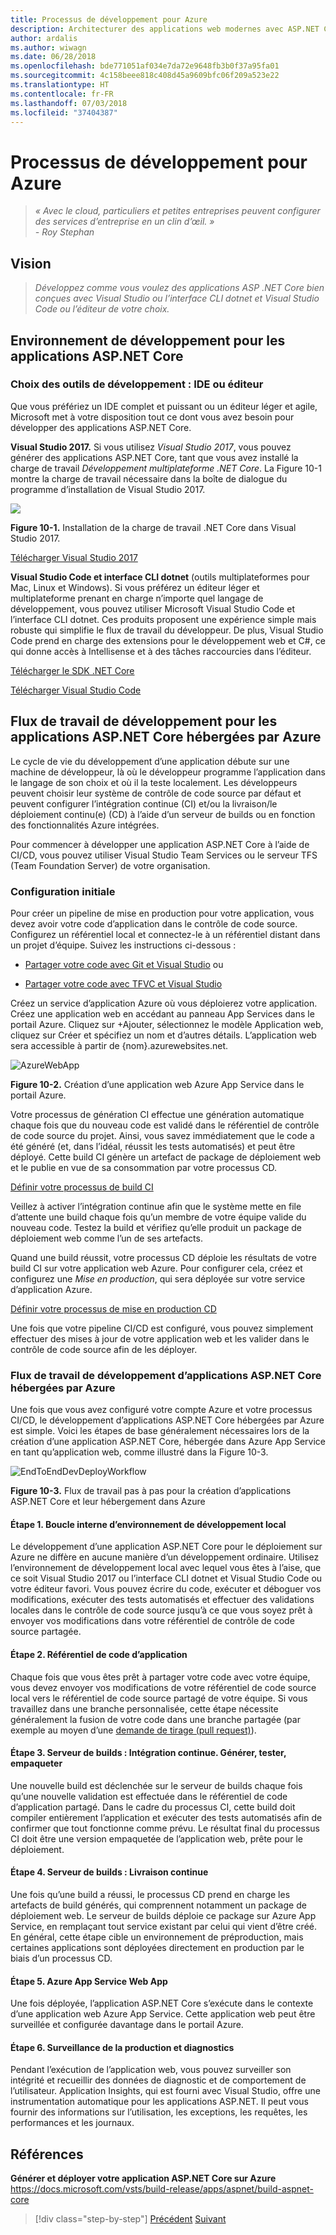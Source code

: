 ```yaml
---
title: Processus de développement pour Azure
description: Architecturer des applications web modernes avec ASP.NET Core et Azure | Processus de développement pour Azure
author: ardalis
ms.author: wiwagn
ms.date: 06/28/2018
ms.openlocfilehash: bde771051af034e7da72e9648fb3b0f37a95fa01
ms.sourcegitcommit: 4c158beee818c408d45a9609bfc06f209a523e22
ms.translationtype: HT
ms.contentlocale: fr-FR
ms.lasthandoff: 07/03/2018
ms.locfileid: "37404387"
---
```

# <a name="development-process-for-azure"></a>Processus de développement pour Azure

> _« Avec le cloud, particuliers et petites entreprises peuvent configurer des services d’entreprise en un clin d’œil. »_  
> _- Roy Stephan_

 ## <a name="vision"></a>Vision

> *Développez comme vous voulez des applications ASP .NET Core bien conçues avec Visual Studio ou l’interface CLI dotnet et Visual Studio Code ou l’éditeur de votre choix.*

## <a name="development-environment-for-aspnet-core-apps"></a>Environnement de développement pour les applications ASP.NET Core

### <a name="development-tools-choices-ide-or-editor"></a>Choix des outils de développement : IDE ou éditeur

Que vous préfériez un IDE complet et puissant ou un éditeur léger et agile, Microsoft met à votre disposition tout ce dont vous avez besoin pour développer des applications ASP.NET Core.

**Visual Studio 2017.** Si vous utilisez *Visual Studio 2017*, vous pouvez générer des applications ASP.NET Core, tant que vous avez installé la charge de travail *Développement multiplateforme .NET Core*. La Figure 10-1 montre la charge de travail nécessaire dans la boîte de dialogue du programme d’installation de Visual Studio 2017.

![](./media/image10-1.png)

**Figure 10-1.** Installation de la charge de travail .NET Core dans Visual Studio 2017.

[Télécharger Visual Studio 2017](https://aka.ms/vsdownload?utm_source=mscom&utm_campaign=msdocs)

**Visual Studio Code et interface CLI dotnet** (outils multiplateformes pour Mac, Linux et Windows). Si vous préférez un éditeur léger et multiplateforme prenant en charge n’importe quel langage de développement, vous pouvez utiliser Microsoft Visual Studio Code et l’interface CLI dotnet. Ces produits proposent une expérience simple mais robuste qui simplifie le flux de travail du développeur. De plus, Visual Studio Code prend en charge des extensions pour le développement web et C\#, ce qui donne accès à Intellisense et à des tâches raccourcies dans l’éditeur.

[Télécharger le SDK .NET Core](https://www.microsoft.com/net/download/core)

[Télécharger Visual Studio Code](https://code.visualstudio.com/download)

## <a name="development-workflow-for-azure-hosted-aspnet-core-apps"></a>Flux de travail de développement pour les applications ASP.NET Core hébergées par Azure

Le cycle de vie du développement d’une application débute sur une machine de développeur, là où le développeur programme l’application dans le langage de son choix et où il la teste localement. Les développeurs peuvent choisir leur système de contrôle de code source par défaut et peuvent configurer l’intégration continue (CI) et/ou la livraison/le déploiement continu(e) (CD) à l’aide d’un serveur de builds ou en fonction des fonctionnalités Azure intégrées.

Pour commencer à développer une application ASP.NET Core à l’aide de CI/CD, vous pouvez utiliser Visual Studio Team Services ou le serveur TFS (Team Foundation Server) de votre organisation.

### <a name="initial-setup"></a>Configuration initiale

Pour créer un pipeline de mise en production pour votre application, vous devez avoir votre code d’application dans le contrôle de code source. Configurez un référentiel local et connectez-le à un référentiel distant dans un projet d’équipe. Suivez les instructions ci-dessous :

- [Partager votre code avec Git et Visual Studio](https://docs.microsoft.com/vsts/git/share-your-code-in-git-vs) ou

- [Partager votre code avec TFVC et Visual Studio](https://docs.microsoft.com/vsts/tfvc/share-your-code-in-tfvc-vs)

Créez un service d’application Azure où vous déploierez votre application. Créez une application web en accédant au panneau App Services dans le portail Azure. Cliquez sur +Ajouter, sélectionnez le modèle Application web, cliquez sur Créer et spécifiez un nom et d’autres détails. L’application web sera accessible à partir de {nom}.azurewebsites.net.

![AzureWebApp](./media/image10-2.png)

**Figure 10-2.** Création d’une application web Azure App Service dans le portail Azure.

Votre processus de génération CI effectue une génération automatique chaque fois que du nouveau code est validé dans le référentiel de contrôle de code source du projet. Ainsi, vous savez immédiatement que le code a été généré (et, dans l’idéal, réussit les tests automatisés) et peut être déployé. Cette build CI génère un artefact de package de déploiement web et le publie en vue de sa consommation par votre processus CD.

[Définir votre processus de build CI](https://docs.microsoft.com/vsts/build-release/apps/aspnet/build-aspnet-core#ci)

Veillez à activer l’intégration continue afin que le système mette en file d’attente une build chaque fois qu’un membre de votre équipe valide du nouveau code. Testez la build et vérifiez qu’elle produit un package de déploiement web comme l’un de ses artefacts.

Quand une build réussit, votre processus CD déploie les résultats de votre build CI sur votre application web Azure. Pour configurer cela, créez et configurez une *Mise en production*, qui sera déployée sur votre service d’application Azure.

[Définir votre processus de mise en production CD](https://docs.microsoft.com/vsts/build-release/apps/aspnet/build-aspnet-core#cd)

Une fois que votre pipeline CI/CD est configuré, vous pouvez simplement effectuer des mises à jour de votre application web et les valider dans le contrôle de code source afin de les déployer.

### <a name="workflow-for-developing-azure-hosted-aspnet-core-applications"></a>Flux de travail de développement d’applications ASP.NET Core hébergées par Azure

Une fois que vous avez configuré votre compte Azure et votre processus CI/CD, le développement d’applications ASP.NET Core hébergées par Azure est simple. Voici les étapes de base généralement nécessaires lors de la création d’une application ASP.NET Core, hébergée dans Azure App Service en tant qu’application web, comme illustré dans la Figure 10-3.

![EndToEndDevDeployWorkflow](./media/image10-3.png)

**Figure 10-3.** Flux de travail pas à pas pour la création d’applications ASP.NET Core et leur hébergement dans Azure

#### <a name="step-1-local-dev-environment-inner-loop"></a>Étape 1. Boucle interne d’environnement de développement local

Le développement d’une application ASP.NET Core pour le déploiement sur Azure ne diffère en aucune manière d’un développement ordinaire. Utilisez l’environnement de développement local avec lequel vous êtes à l’aise, que ce soit Visual Studio 2017 ou l’interface CLI dotnet et Visual Studio Code ou votre éditeur favori. Vous pouvez écrire du code, exécuter et déboguer vos modifications, exécuter des tests automatisés et effectuer des validations locales dans le contrôle de code source jusqu’à ce que vous soyez prêt à envoyer vos modifications dans votre référentiel de contrôle de code source partagée.

#### <a name="step-2-application-code-repository"></a>Étape 2. Référentiel de code d’application

Chaque fois que vous êtes prêt à partager votre code avec votre équipe, vous devez envoyer vos modifications de votre référentiel de code source local vers le référentiel de code source partagé de votre équipe. Si vous travaillez dans une branche personnalisée, cette étape nécessite généralement la fusion de votre code dans une branche partagée (par exemple au moyen d’une [demande de tirage (pull request)](https://docs.microsoft.com/vsts/git/pull-requests)).

#### <a name="step-3-build-server-continuous-integration-build-test-package"></a>Étape 3. Serveur de builds : Intégration continue. Générer, tester, empaqueter

Une nouvelle build est déclenchée sur le serveur de builds chaque fois qu’une nouvelle validation est effectuée dans le référentiel de code d’application partagé. Dans le cadre du processus CI, cette build doit compiler entièrement l’application et exécuter des tests automatisés afin de confirmer que tout fonctionne comme prévu. Le résultat final du processus CI doit être une version empaquetée de l’application web, prête pour le déploiement.

#### <a name="step-4-build-server-continuous-delivery"></a>Étape 4. Serveur de builds : Livraison continue

Une fois qu’une build a réussi, le processus CD prend en charge les artefacts de build générés, qui comprennent notamment un package de déploiement web. Le serveur de builds déploie ce package sur Azure App Service, en remplaçant tout service existant par celui qui vient d’être créé. En général, cette étape cible un environnement de préproduction, mais certaines applications sont déployées directement en production par le biais d’un processus CD.

#### <a name="step-5-azure-app-service-web-app"></a>Étape 5. Azure App Service Web App

Une fois déployée, l’application ASP.NET Core s’exécute dans le contexte d’une application web Azure App Service. Cette application web peut être surveillée et configurée davantage dans le portail Azure.

#### <a name="step-6-production-monitoring-and-diagnostics"></a>Étape 6. Surveillance de la production et diagnostics

Pendant l’exécution de l’application web, vous pouvez surveiller son intégrité et recueillir des données de diagnostic et de comportement de l’utilisateur. Application Insights, qui est fourni avec Visual Studio, offre une instrumentation automatique pour les applications ASP.NET. Il peut vous fournir des informations sur l’utilisation, les exceptions, les requêtes, les performances et les journaux.

## <a name="references"></a>Références

**Générer et déployer votre application ASP.NET Core sur Azure**  
<https://docs.microsoft.com/vsts/build-release/apps/aspnet/build-aspnet-core>

>[!div class="step-by-step"]
[Précédent](test-asp-net-core-mvc-apps.md)
[Suivant](azure-hosting-recommendations-for-asp-net-web-apps.md)